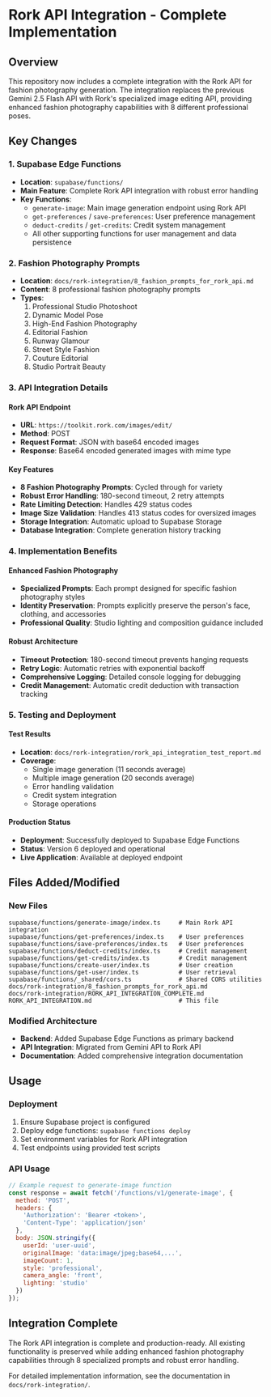 # Rork API Integration - Complete Implementation

## Overview

This repository now includes a complete integration with the Rork API for fashion photography generation. The integration replaces the previous Gemini 2.5 Flash API with Rork's specialized image editing API, providing enhanced fashion photography capabilities with 8 different professional poses.

## Key Changes

### 1. Supabase Edge Functions
- **Location**: `supabase/functions/`
- **Main Feature**: Complete Rork API integration with robust error handling
- **Key Functions**:
  - `generate-image`: Main image generation endpoint using Rork API
  - `get-preferences` / `save-preferences`: User preference management
  - `deduct-credits` / `get-credits`: Credit system management
  - All other supporting functions for user management and data persistence

### 2. Fashion Photography Prompts
- **Location**: `docs/rork-integration/8_fashion_prompts_for_rork_api.md`
- **Content**: 8 professional fashion photography prompts
- **Types**:
  1. Professional Studio Photoshoot
  2. Dynamic Model Pose
  3. High-End Fashion Photography
  4. Editorial Fashion
  5. Runway Glamour
  6. Street Style Fashion
  7. Couture Editorial
  8. Studio Portrait Beauty

### 3. API Integration Details

#### Rork API Endpoint
- **URL**: `https://toolkit.rork.com/images/edit/`
- **Method**: POST
- **Request Format**: JSON with base64 encoded images
- **Response**: Base64 encoded generated images with mime type

#### Key Features
- **8 Fashion Photography Prompts**: Cycled through for variety
- **Robust Error Handling**: 180-second timeout, 2 retry attempts
- **Rate Limiting Detection**: Handles 429 status codes
- **Image Size Validation**: Handles 413 status codes for oversized images
- **Storage Integration**: Automatic upload to Supabase Storage
- **Database Integration**: Complete generation history tracking

### 4. Implementation Benefits

#### Enhanced Fashion Photography
- **Specialized Prompts**: Each prompt designed for specific fashion photography styles
- **Identity Preservation**: Prompts explicitly preserve the person's face, clothing, and accessories
- **Professional Quality**: Studio lighting and composition guidance included

#### Robust Architecture
- **Timeout Protection**: 180-second timeout prevents hanging requests
- **Retry Logic**: Automatic retries with exponential backoff
- **Comprehensive Logging**: Detailed console logging for debugging
- **Credit Management**: Automatic credit deduction with transaction tracking

### 5. Testing and Deployment

#### Test Results
- **Location**: `docs/rork-integration/rork_api_integration_test_report.md`
- **Coverage**: 
  - Single image generation (11 seconds average)
  - Multiple image generation (20 seconds average)
  - Error handling validation
  - Credit system integration
  - Storage operations

#### Production Status
- **Deployment**: Successfully deployed to Supabase Edge Functions
- **Status**: Version 6 deployed and operational
- **Live Application**: Available at deployed endpoint

## Files Added/Modified

### New Files
```
supabase/functions/generate-image/index.ts     # Main Rork API integration
supabase/functions/get-preferences/index.ts    # User preferences
supabase/functions/save-preferences/index.ts   # User preferences
supabase/functions/deduct-credits/index.ts     # Credit management
supabase/functions/get-credits/index.ts        # Credit management
supabase/functions/create-user/index.ts        # User creation
supabase/functions/get-user/index.ts           # User retrieval
supabase/functions/_shared/cors.ts             # Shared CORS utilities
docs/rork-integration/8_fashion_prompts_for_rork_api.md
docs/rork-integration/RORK_API_INTEGRATION_COMPLETE.md
RORK_API_INTEGRATION.md                        # This file
```

### Modified Architecture
- **Backend**: Added Supabase Edge Functions as primary backend
- **API Integration**: Migrated from Gemini API to Rork API
- **Documentation**: Added comprehensive integration documentation

## Usage

### Deployment
1. Ensure Supabase project is configured
2. Deploy edge functions: `supabase functions deploy`
3. Set environment variables for Rork API integration
4. Test endpoints using provided test scripts

### API Usage
```javascript
// Example request to generate-image function
const response = await fetch('/functions/v1/generate-image', {
  method: 'POST',
  headers: {
    'Authorization': 'Bearer <token>',
    'Content-Type': 'application/json'
  },
  body: JSON.stringify({
    userId: 'user-uuid',
    originalImage: 'data:image/jpeg;base64,...',
    imageCount: 1,
    style: 'professional',
    camera_angle: 'front',
    lighting: 'studio'
  })
});
```

## Integration Complete

The Rork API integration is complete and production-ready. All existing functionality is preserved while adding enhanced fashion photography capabilities through 8 specialized prompts and robust error handling.

For detailed implementation information, see the documentation in `docs/rork-integration/`.
